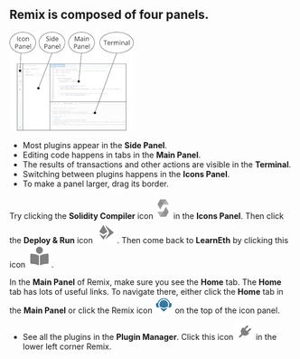 ## Remix is composed of four panels.

![Remix layout](https://raw.githubusercontent.com/ethereum/remix-workshops/master/Basics/interface_introduction/images/a-layout1c.png "Remix layout")

- Most plugins appear in the **Side Panel**.
- Editing code happens in tabs in the **Main Panel**.
- The results of transactions and other actions are visible in the **Terminal**.
- Switching between plugins happens in the **Icons Panel**.
- To make a panel larger, drag its border.

Try clicking the **Solidity Compiler** icon ![](https://raw.githubusercontent.com/ethereum/remix-workshops/master/Basics/interface_introduction/images/solidity-icon.png) in the **Icons Panel**. Then click the **Deploy & Run** icon ![](https://raw.githubusercontent.com/ethereum/remix-workshops/master/Basics/interface_introduction/images/deploy-run.png).  Then come back to **LearnEth** by clicking this icon ![](https://raw.githubusercontent.com/ethereum/remix-workshops/master/Basics/interface_introduction/images/learneth.png).

In the **Main Panel** of Remix, make sure you see the **Home** tab.  The **Home** tab has lots of useful links. To navigate there, either click the **Home** tab in the **Main Panel** or click the Remix icon ![Remix icon](https://raw.githubusercontent.com/ethereum/remix-workshops/master/Basics/interface_introduction/images/remix-logo.png "Remix icon") on the top of the icon panel.

- See all the plugins in the **Plugin Manager**.  Click this icon ![plugin manager](https://raw.githubusercontent.com/ethereum/remix-workshops/master/Basics/interface_introduction/images/plugin1.png "Plugin Manager icon") in the lower left corner Remix.